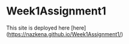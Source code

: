# Week1Assignment1

This site is deployed here [here] (https://nazkena.github.io/Week1Assignment1/)


